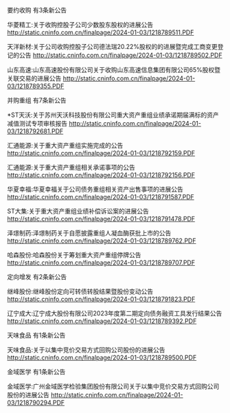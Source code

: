 要约收购 有3条新公告 

华菱精工:关于收购控股子公司少数股东股权的进展公告 http://static.cninfo.com.cn/finalpage/2024-01-03/1218789511.PDF 

天洋新材:关于公司收购控股子公司德法瑞20.22%股权的的进展暨完成工商变更登记的公告 http://static.cninfo.com.cn/finalpage/2024-01-03/1218789502.PDF 

山东高速:山东高速股份有限公司关于收购山东高速信息集团有限公司65%股权暨关联交易的进展公告 http://static.cninfo.com.cn/finalpage/2024-01-03/1218789355.PDF 

并购重组 有7条新公告 

*ST天沃:关于苏州天沃科技股份有限公司重大资产重组业绩承诺期届满标的资产减值测试专项审核报告 http://static.cninfo.com.cn/finalpage/2024-01-03/1218792681.PDF 

汇通能源:关于重大资产重组实施完成的公告 http://static.cninfo.com.cn/finalpage/2024-01-03/1218792159.PDF 

汇通能源:关于重大资产重组相关承诺事项的公告 http://static.cninfo.com.cn/finalpage/2024-01-03/1218792156.PDF 

华夏幸福:华夏幸福关于公司债务重组相关资产出售事项的进展公告 http://static.cninfo.com.cn/finalpage/2024-01-03/1218791587.PDF 

ST大集:关于重大资产重组业绩补偿诉讼案的进展公告 http://static.cninfo.com.cn/finalpage/2024-01-03/1218791478.PDF 

泽璟制药:泽璟制药关于自愿披露重组人凝血酶获批上市的公告 http://static.cninfo.com.cn/finalpage/2024-01-03/1218789762.PDF 

哈森股份:哈森股份关于筹划重大资产重组停牌公告 http://static.cninfo.com.cn/finalpage/2024-01-03/1218789707.PDF 

定向增发 有2条新公告 

继峰股份:继峰股份定向可转债转股结果暨股份变动公告 http://static.cninfo.com.cn/finalpage/2024-01-03/1218791823.PDF 

辽宁成大:辽宁成大股份有限公司2023年度第二期定向债务融资工具发行结果公告 http://static.cninfo.com.cn/finalpage/2024-01-03/1218789392.PDF 

天味食品 有1条新公告 

天味食品:关于以集中竞价交易方式回购公司股份的进展公告 http://static.cninfo.com.cn/finalpage/2024-01-03/1218789500.PDF 

金域医学 有1条新公告 

金域医学:广州金域医学检验集团股份有限公司关于以集中竞价交易方式回购公司股份的进展公告 http://static.cninfo.com.cn/finalpage/2024-01-03/1218790294.PDF 

